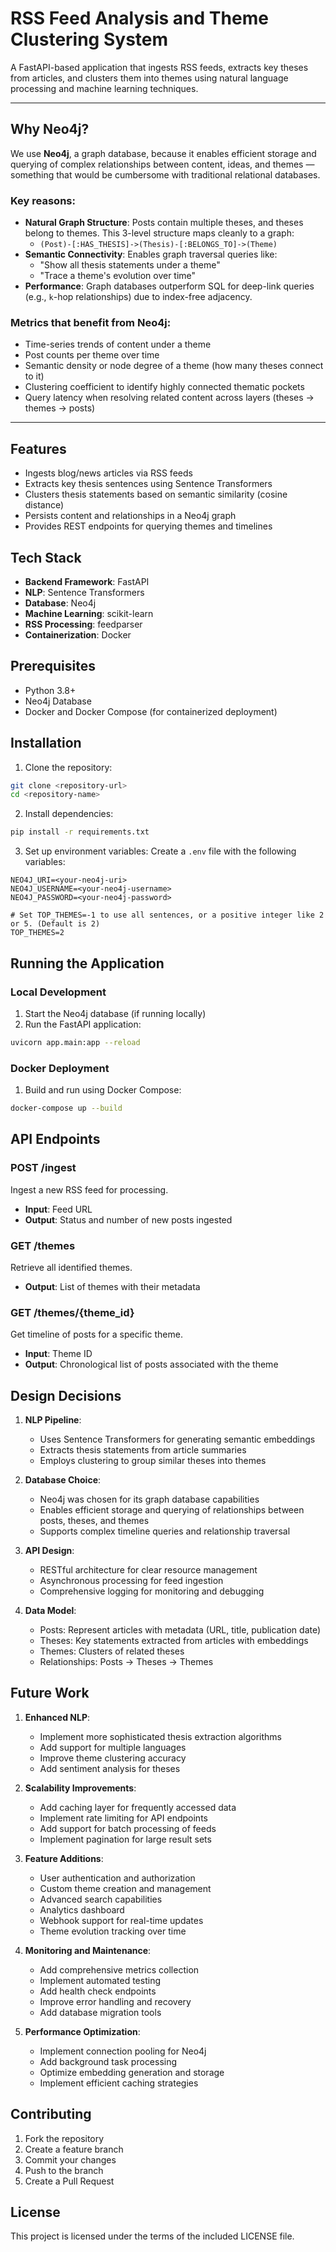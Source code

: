 # RSS Feed Analysis and Theme Clustering System

A FastAPI-based application that ingests RSS feeds, extracts key theses from articles, and clusters them into themes using natural language processing and machine learning techniques.

---

## Why Neo4j?

We use **Neo4j**, a graph database, because it enables efficient storage and querying of complex relationships between content, ideas, and themes — something that would be cumbersome with traditional relational databases.

### Key reasons:

-   **Natural Graph Structure**: Posts contain multiple theses, and theses belong to themes. This 3-level structure maps cleanly to a graph:
    -   `(Post)-[:HAS_THESIS]->(Thesis)-[:BELONGS_TO]->(Theme)`
-   **Semantic Connectivity**: Enables graph traversal queries like:
    -   "Show all thesis statements under a theme"
    -   "Trace a theme's evolution over time"
-   **Performance**: Graph databases outperform SQL for deep-link queries (e.g., `k`-hop relationships) due to index-free adjacency.

###  Metrics that benefit from Neo4j:
-   Time-series trends of content under a theme
-   Post counts per theme over time
-   Semantic density or node degree of a theme (how many theses connect to it)
-   Clustering coefficient to identify highly connected thematic pockets
-   Query latency when resolving related content across layers (theses → themes → posts)

---

##  Features

-    Ingests blog/news articles via RSS feeds  
-    Extracts key thesis sentences using Sentence Transformers  
-    Clusters thesis statements based on semantic similarity (cosine distance)  
-    Persists content and relationships in a Neo4j graph  
-    Provides REST endpoints for querying themes and timelines  


## Tech Stack

- **Backend Framework**: FastAPI
- **NLP**: Sentence Transformers
- **Database**: Neo4j
- **Machine Learning**: scikit-learn
- **RSS Processing**: feedparser
- **Containerization**: Docker

## Prerequisites

- Python 3.8+
- Neo4j Database
- Docker and Docker Compose (for containerized deployment)

## Installation

1. Clone the repository:
```bash
git clone <repository-url>
cd <repository-name>
```

2. Install dependencies:
```bash
pip install -r requirements.txt
```

3. Set up environment variables:
Create a `.env` file with the following variables:
```
NEO4J_URI=<your-neo4j-uri>
NEO4J_USERNAME=<your-neo4j-username>
NEO4J_PASSWORD=<your-neo4j-password>

# Set TOP_THEMES=-1 to use all sentences, or a positive integer like 2 or 5. (Default is 2)
TOP_THEMES=2
```

## Running the Application

### Local Development

1. Start the Neo4j database (if running locally)
2. Run the FastAPI application:
```bash
uvicorn app.main:app --reload
```

### Docker Deployment

1. Build and run using Docker Compose:
```bash
docker-compose up --build
```

## API Endpoints

### POST /ingest
Ingest a new RSS feed for processing.
- **Input**: Feed URL
- **Output**: Status and number of new posts ingested

### GET /themes
Retrieve all identified themes.
- **Output**: List of themes with their metadata

### GET /themes/{theme_id}
Get timeline of posts for a specific theme.
- **Input**: Theme ID
- **Output**: Chronological list of posts associated with the theme

## Design Decisions

1. **NLP Pipeline**:
   - Uses Sentence Transformers for generating semantic embeddings
   - Extracts thesis statements from article summaries
   - Employs clustering to group similar theses into themes

2. **Database Choice**:
   - Neo4j was chosen for its graph database capabilities
   - Enables efficient storage and querying of relationships between posts, theses, and themes
   - Supports complex timeline queries and relationship traversal

3. **API Design**:
   - RESTful architecture for clear resource management
   - Asynchronous processing for feed ingestion
   - Comprehensive logging for monitoring and debugging

4. **Data Model**:
   - Posts: Represent articles with metadata (URL, title, publication date)
   - Theses: Key statements extracted from articles with embeddings
   - Themes: Clusters of related theses
   - Relationships: Posts -> Theses -> Themes

## Future Work

1. **Enhanced NLP**:
   - Implement more sophisticated thesis extraction algorithms
   - Add support for multiple languages
   - Improve theme clustering accuracy
   - Add sentiment analysis for theses

2. **Scalability Improvements**:
   - Add caching layer for frequently accessed data
   - Implement rate limiting for API endpoints
   - Add support for batch processing of feeds
   - Implement pagination for large result sets

3. **Feature Additions**:
   - User authentication and authorization
   - Custom theme creation and management
   - Advanced search capabilities
   - Analytics dashboard
   - Webhook support for real-time updates
   - Theme evolution tracking over time

4. **Monitoring and Maintenance**:
   - Add comprehensive metrics collection
   - Implement automated testing
   - Add health check endpoints
   - Improve error handling and recovery
   - Add database migration tools

5. **Performance Optimization**:
   - Implement connection pooling for Neo4j
   - Add background task processing
   - Optimize embedding generation and storage
   - Implement efficient caching strategies

## Contributing

1. Fork the repository
2. Create a feature branch
3. Commit your changes
4. Push to the branch
5. Create a Pull Request

## License

This project is licensed under the terms of the included LICENSE file.


